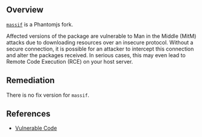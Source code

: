 ## Overview
[`massif`](https://www.npmjs.com/package/massif) is a Phantomjs fork.

Affected versions of the package are vulnerable to Man in the Middle (MitM) attacks due to downloading resources over an insecure protocol. Without a secure connection, it is possible for an attacker to intercept this connection and alter the packages received. In serious cases, this may even lead to Remote Code Execution (RCE) on your host server.

## Remediation
There is no fix version for `massif`.

## References
- [Vulnerable Code](https://github.com/gaelb/massif/blob/master/install.js#L23)
